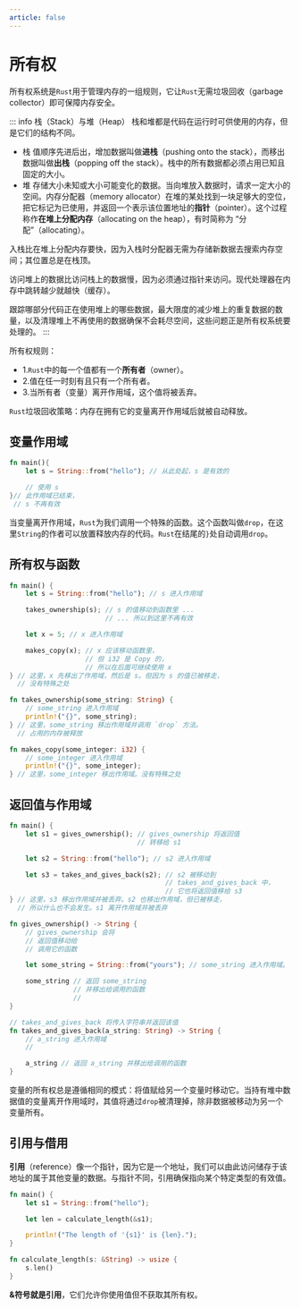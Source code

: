 ```yaml
---
article: false
---
```


# 所有权

所有权系统是`Rust`用于管理内存的一组规则，它让`Rust`无需垃圾回收（garbage collector）即可保障内存安全。

::: info 栈（Stack）与堆（Heap）
栈和堆都是代码在运行时可供使用的内存，但是它们的结构不同。
- 栈 值顺序先进后出，增加数据叫做**进栈**（pushing onto the stack），而移出数据叫做**出栈**（popping off the stack）。栈中的所有数据都必须占用已知且固定的大小。
- 堆 存储大小未知或大小可能变化的数据。当向堆放入数据时，请求一定大小的空间。内存分配器（memory allocator）在堆的某处找到一块足够大的空位，把它标记为已使用，并返回一个表示该位置地址的**指针**（pointer）。这个过程称作**在堆上分配内存**（allocating on the heap），有时简称为 “分配”（allocating）。

入栈比在堆上分配内存要快，因为入栈时分配器无需为存储新数据去搜索内存空间；其位置总是在栈顶。

访问堆上的数据比访问栈上的数据慢，因为必须通过指针来访问。现代处理器在内存中跳转越少就越快（缓存）。

跟踪哪部分代码正在使用堆上的哪些数据，最大限度的减少堆上的重复数据的数量，以及清理堆上不再使用的数据确保不会耗尽空间，这些问题正是所有权系统要处理的。
:::

所有权规则：
- 1.`Rust`中的每一个值都有一个**所有者**（owner）。
- 2.值在任一时刻有且只有一个所有者。
- 3.当所有者（变量）离开作用域，这个值将被丢弃。

`Rust`垃圾回收策略：内存在拥有它的变量离开作用域后就被自动释放。

## 变量作用域

```rust
fn main(){
    let s = String::from("hello"); // 从此处起，s 是有效的

    // 使用 s
}// 此作用域已结束，
 // s 不再有效
```

当变量离开作用域，`Rust`为我们调用一个特殊的函数。这个函数叫做`drop`，在这里`String`的作者可以放置释放内存的代码。`Rust`在结尾的`}`处自动调用`drop`。


## 所有权与函数

```rust
fn main() {
    let s = String::from("hello"); // s 进入作用域

    takes_ownership(s); // s 的值移动到函数里 ...
                        // ... 所以到这里不再有效

    let x = 5; // x 进入作用域

    makes_copy(x); // x 应该移动函数里，
                   // 但 i32 是 Copy 的，
                   // 所以在后面可继续使用 x
} // 这里，x 先移出了作用域，然后是 s。但因为 s 的值已被移走，
  // 没有特殊之处

fn takes_ownership(some_string: String) {
    // some_string 进入作用域
    println!("{}", some_string);
} // 这里，some_string 移出作用域并调用 `drop` 方法。
  // 占用的内存被释放

fn makes_copy(some_integer: i32) {
    // some_integer 进入作用域
    println!("{}", some_integer);
} // 这里，some_integer 移出作用域。没有特殊之处
```

## 返回值与作用域

```rust
fn main() {
    let s1 = gives_ownership(); // gives_ownership 将返回值
                                // 转移给 s1

    let s2 = String::from("hello"); // s2 进入作用域

    let s3 = takes_and_gives_back(s2); // s2 被移动到
                                       // takes_and_gives_back 中，
                                       // 它也将返回值移给 s3
} // 这里，s3 移出作用域并被丢弃。s2 也移出作用域，但已被移走，
  // 所以什么也不会发生。s1 离开作用域并被丢弃

fn gives_ownership() -> String {
    // gives_ownership 会将
    // 返回值移动给
    // 调用它的函数

    let some_string = String::from("yours"); // some_string 进入作用域。

    some_string // 返回 some_string
                // 并移出给调用的函数
                //
}

// takes_and_gives_back 将传入字符串并返回该值
fn takes_and_gives_back(a_string: String) -> String {
    // a_string 进入作用域
    //

    a_string // 返回 a_string 并移出给调用的函数
}
```

变量的所有权总是遵循相同的模式：将值赋给另一个变量时移动它。当持有堆中数据值的变量离开作用域时，其值将通过`drop`被清理掉，除非数据被移动为另一个变量所有。


## 引用与借用

**引用**（reference）像一个指针，因为它是一个地址，我们可以由此访问储存于该地址的属于其他变量的数据。与指针不同，引用确保指向某个特定类型的有效值。

```rust
fn main() {
    let s1 = String::from("hello");

    let len = calculate_length(&s1);

    println!("The length of '{s1}' is {len}.");
}

fn calculate_length(s: &String) -> usize {
    s.len()
}
```

**&**符号就是**引用**，它们允许你使用值但不获取其所有权。

